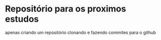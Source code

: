 # Repositório para os proximos estudos
>>>
apenas criando um repositório
clonando e fazendo commites para o github 